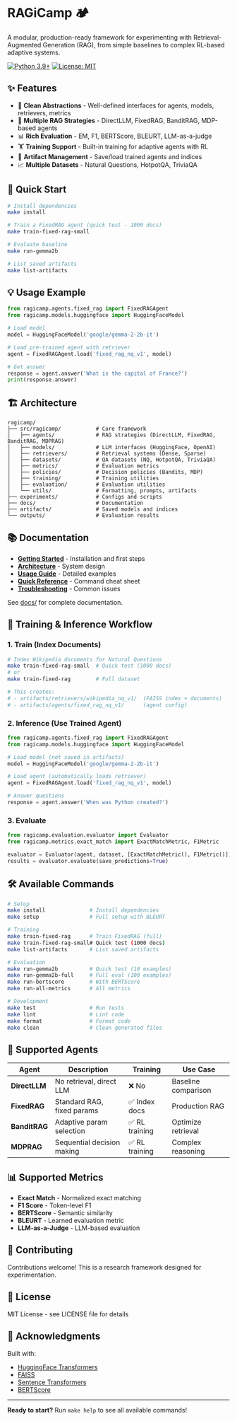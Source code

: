 # RAGiCamp 🏕️

A modular, production-ready framework for experimenting with Retrieval-Augmented Generation (RAG), from simple baselines to complex RL-based adaptive systems.

[![Python 3.9+](https://img.shields.io/badge/python-3.9+-blue.svg)](https://www.python.org/downloads/)
[![License: MIT](https://img.shields.io/badge/License-MIT-yellow.svg)](https://opensource.org/licenses/MIT)

## ✨ Features

- 🎯 **Clean Abstractions** - Well-defined interfaces for agents, models, retrievers, metrics
- 🔄 **Multiple RAG Strategies** - DirectLLM, FixedRAG, BanditRAG, MDP-based agents
- 📊 **Rich Evaluation** - EM, F1, BERTScore, BLEURT, LLM-as-a-judge
- 🏋️ **Training Support** - Built-in training for adaptive agents with RL
- 💾 **Artifact Management** - Save/load trained agents and indices
- 📈 **Multiple Datasets** - Natural Questions, HotpotQA, TriviaQA

## 🚀 Quick Start

```bash
# Install dependencies
make install

# Train a FixedRAG agent (quick test - 1000 docs)
make train-fixed-rag-small

# Evaluate baseline
make run-gemma2b

# List saved artifacts
make list-artifacts
```

## 💡 Usage Example

```python
from ragicamp.agents.fixed_rag import FixedRAGAgent
from ragicamp.models.huggingface import HuggingFaceModel

# Load model
model = HuggingFaceModel('google/gemma-2-2b-it')

# Load pre-trained agent with retriever
agent = FixedRAGAgent.load('fixed_rag_nq_v1', model)

# Get answer
response = agent.answer('What is the capital of France?')
print(response.answer)
```

## 🏗️ Architecture

```
ragicamp/
├── src/ragicamp/           # Core framework
│   ├── agents/             # RAG strategies (DirectLLM, FixedRAG, BanditRAG, MDPRAG)
│   ├── models/             # LLM interfaces (HuggingFace, OpenAI)
│   ├── retrievers/         # Retrieval systems (Dense, Sparse)
│   ├── datasets/           # QA datasets (NQ, HotpotQA, TriviaQA)
│   ├── metrics/            # Evaluation metrics
│   ├── policies/           # Decision policies (Bandits, MDP)
│   ├── training/           # Training utilities
│   ├── evaluation/         # Evaluation utilities
│   └── utils/              # Formatting, prompts, artifacts
├── experiments/            # Configs and scripts
├── docs/                   # Documentation
├── artifacts/              # Saved models and indices
└── outputs/                # Evaluation results
```

## 📚 Documentation

- **[Getting Started](docs/GETTING_STARTED.md)** - Installation and first steps
- **[Architecture](docs/ARCHITECTURE.md)** - System design
- **[Usage Guide](docs/USAGE.md)** - Detailed examples
- **[Quick Reference](docs/QUICK_REFERENCE.md)** - Command cheat sheet
- **[Troubleshooting](docs/TROUBLESHOOTING.md)** - Common issues

See [docs/](docs/) for complete documentation.

## 🎯 Training & Inference Workflow

### 1. Train (Index Documents)
```bash
# Index Wikipedia documents for Natural Questions
make train-fixed-rag-small  # Quick test (1000 docs)
# or
make train-fixed-rag        # Full dataset

# This creates:
# - artifacts/retrievers/wikipedia_nq_v1/  (FAISS index + documents)
# - artifacts/agents/fixed_rag_nq_v1/      (agent config)
```

### 2. Inference (Use Trained Agent)
```python
from ragicamp.agents.fixed_rag import FixedRAGAgent
from ragicamp.models.huggingface import HuggingFaceModel

# Load model (not saved in artifacts)
model = HuggingFaceModel('google/gemma-2-2b-it')

# Load agent (automatically loads retriever)
agent = FixedRAGAgent.load('fixed_rag_nq_v1', model)

# Answer questions
response = agent.answer('When was Python created?')
```

### 3. Evaluate
```python
from ragicamp.evaluation.evaluator import Evaluator
from ragicamp.metrics.exact_match import ExactMatchMetric, F1Metric

evaluator = Evaluator(agent, dataset, [ExactMatchMetric(), F1Metric()])
results = evaluator.evaluate(save_predictions=True)
```

## 🛠️ Available Commands

```bash
# Setup
make install              # Install dependencies
make setup                # Full setup with BLEURT

# Training
make train-fixed-rag      # Train FixedRAG (full)
make train-fixed-rag-small# Quick test (1000 docs)
make list-artifacts       # List saved artifacts

# Evaluation
make run-gemma2b          # Quick test (10 examples)
make run-gemma2b-full     # Full eval (100 examples)
make run-bertscore        # With BERTScore
make run-all-metrics      # All metrics

# Development
make test                 # Run tests
make lint                 # Lint code
make format               # Format code
make clean                # Clean generated files
```

## 🔬 Supported Agents

| Agent | Description | Training | Use Case |
|-------|-------------|----------|----------|
| **DirectLLM** | No retrieval, direct LLM | ❌ No | Baseline comparison |
| **FixedRAG** | Standard RAG, fixed params | ✅ Index docs | Production RAG |
| **BanditRAG** | Adaptive param selection | ✅ RL training | Optimize retrieval |
| **MDPRAG** | Sequential decision making | ✅ RL training | Complex reasoning |

## 📊 Supported Metrics

- **Exact Match** - Normalized exact matching
- **F1 Score** - Token-level F1
- **BERTScore** - Semantic similarity
- **BLEURT** - Learned evaluation metric
- **LLM-as-a-Judge** - LLM-based evaluation

## 🤝 Contributing

Contributions welcome! This is a research framework designed for experimentation.

## 📄 License

MIT License - see LICENSE file for details

## 🙏 Acknowledgments

Built with:
- [HuggingFace Transformers](https://huggingface.co/transformers)
- [FAISS](https://github.com/facebookresearch/faiss)
- [Sentence Transformers](https://www.sbert.net/)
- [BERTScore](https://github.com/Tiiiger/bert_score)

---

**Ready to start?** Run `make help` to see all available commands!
